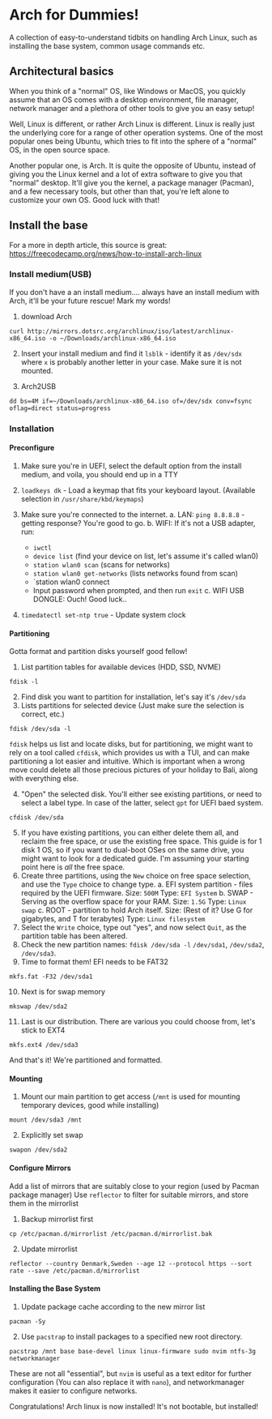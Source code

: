 # Arch for Dummies!

A collection of easy-to-understand tidbits on handling Arch Linux, such as installing the base system, common usage commands etc.


## Architectural basics

When you think of a "normal" OS, like Windows or MacOS, you quickly assume that an OS comes with a desktop environment, file manager, network manager and a plethora of other tools to give you an easy setup!

Well, Linux is different, or rather Arch Linux is different. Linux is really just the underlying core for a range of other operation systems. One of the most popular ones being Ubuntu, which tries to fit into the sphere of a "normal" OS, in the open source space.

Another popular one, is Arch. It is quite the opposite of Ubuntu, instead of giving you the Linux kernel and a lot of extra software to give you that "normal" desktop. It'll give you the kernel, a package manager (Pacman), and a few necessary tools, but other than that, you're left alone to customize your own OS. Good luck with that!


## Install the base

For a more in depth article, this source is great: https://freecodecamp.org/news/how-to-install-arch-linux

### Install medium(USB)

If you don't have a an install medium.... always have an install medium with Arch, it'll be your future rescue! Mark my words!


1. download Arch
```
curl http://mirrors.dotsrc.org/archlinux/iso/latest/archlinux-x86_64.iso -o ~/Downloads/archlinux-x86_64.iso
```

2. Insert your install medium and find it
`lsblk` - identify it as `/dev/sdx` where `x` is probably another letter in your case. Make sure it is not mounted.

3. Arch2USB
```
dd bs=4M if=~/Downloads/archlinux-x86_64.iso of=/dev/sdx conv=fsync oflag=direct status=progress
```


### Installation


#### Preconfigure

1. Make sure you're in UEFI, select the default option from the install medium, and voila, you should end up in a TTY

2. `loadkeys dk` - Load a keymap that fits your keyboard layout. (Available selection in `/usr/share/kbd/keymaps`)

3. Make sure you're connected to the internet. 
  a. LAN: `ping 8.8.8.8` - getting response? You're good to go.
  b. WIFI: If it's not a USB adapter, run:
    * `iwctl`
    * `device list` (find your device on list, let's assume it's called wlan0)
    * `station wlan0 scan` (scans for networks)
    * `station wlan0 get-networks` (lists networks found from scan)
    * `station wlan0 connect <network>
    * Input password when prompted, and then run `exit`
  c. WIFI USB DONGLE: Ouch! Good luck..

4. `timedatectl set-ntp true` - Update system clock

#### Partitioning

Gotta format and partition disks yourself good fellow!

1. List partition tables for available devices (HDD, SSD, NVME)
```
fdisk -l
```
2. Find disk you want to partition for installation, let's say it's `/dev/sda`
3. Lists partitions for selected device (Just make sure the selection is correct, etc.)
```
fdisk /dev/sda -l
```

`fdisk` helps us list and locate disks, but for partitioning, we might want to rely on a tool called `cfdisk`, which provides us with a TUI, and can make partitioning a lot easier and intuitive. Which is important when a wrong move could delete all those precious pictures of your holiday to Bali, along with everything else.

4. "Open" the selected disk. You'll either see existing partitions, or need to select a label type. In case of the latter, select `gpt` for UEFI baed system.
```
cfdisk /dev/sda
```

5. If you have existing partitions, you can either delete them all, and reclaim the free space, or use the existing free space. This guide is for 1 disk 1 OS, so if you want to dual-boot OSes on the same drive, you might want to look for a dedicated guide. I'm assuming your starting point here is *all* the free space.
6. Create three partitions, using the `New` choice on free space selection, and use the `Type` choice to change type.
  a. EFI system partition - files required by the UEFI firmware. Size: `500M` Type: `EFI System`
  b. SWAP - Serving as the overflow space for your RAM. Size: `1.5G` Type: `Linux swap`
  c. ROOT - partition to hold Arch itself. Size: (Rest of it? Use G for gigabytes, and T for terabytes) Type: `Linux filesystem`
7. Select the `Write` choice, type out "yes", and now select `Quit`, as the partition table has been altered.
8. Check the new partition names: `fdisk /dev/sda -l` `/dev/sda1`, `/dev/sda2`, `/dev/sda3`.
9. Time to format them! EFI needs to be FAT32
```
mkfs.fat -F32 /dev/sda1
```
10. Next is for swap memory
```
mkswap /dev/sda2
```
11. Last is our distribution. There are various you could choose from, let's stick to EXT4
```
mkfs.ext4 /dev/sda3
```

And that's it! We're partitioned and formatted.

#### Mounting

1. Mount our main partition to get access (`/mnt` is used for mounting temporary devices, good while installing)
```
mount /dev/sda3 /mnt
```
2. Explicitly set swap
```
swapon /dev/sda2
```

#### Configure Mirrors

Add a list of mirrors that are suitably close to your region (used by Pacman package manager)
Use `reflector` to filter for suitable mirrors, and store them in the mirrorlist

1. Backup mirrorlist first

```
cp /etc/pacman.d/mirrorlist /etc/pacman.d/mirrorlist.bak
```

2. Update mirrorlist
```
reflector --country Denmark,Sweden --age 12 --protocol https --sort rate --save /etc/pacman.d/mirrorlist
```

#### Installing the Base System

1. Update package cache according to the new mirror list
```
pacman -Sy
```

2. Use `pacstrap` to install packages to a specified new root directory.
```
pacstrap /mnt base base-devel linux linux-firmware sudo nvim ntfs-3g networkmanager
``` 

These are not all "essential", but `nvim` is useful as a text editor for further configuration (You can also replace it with `nano`), and networkmanager makes it easier to configure networks.

Congratulations! Arch linux is now installed! It's not bootable, but installed!

